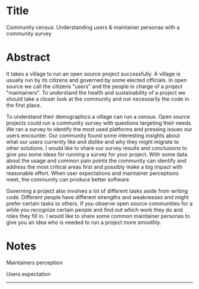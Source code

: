 # Title

Community census: Understanding users & maintainer personas with a community survey

# Abstract

It takes a village to run an open source project successfully. A village is usually run by its citizens and governed by some elected officials. In open source we call the citizens "users" and the people in charge of a project "maintainers".  To understand the health and sustainability of a project we should take a closer look at the community and not necessarily the code in the first place.

To understand their demographics a village can run a census. Open source projects could run a community survey with questions targeting their needs. We ran a survey to identify the most used platforms and pressing issues our users encounter. Our community found some interesting insights about what our users currently like and dislike and why they might migrate to other solutions. I would like to share our survey results and conclusions to give you some ideas for running a survey for your project. With some data about the usage and common pain points the community can identify and address the most critical areas first and possibly make a big impact with reasonable effort. When user expectations and maintainer perceptions meet, the community can produce better software.

Governing a project also involves a lot of different tasks aside from writing code. Different people have different strengths and weaknesses and might prefer certain tasks to others. If you observe open source communities for a while you recognize certain people and find out which work they do and roles they fill in. I would like to share some common maintainer personas to give you an idea who is needed to run a project more smoothly.

# Notes

Maintainers perception

Users expectation

---
